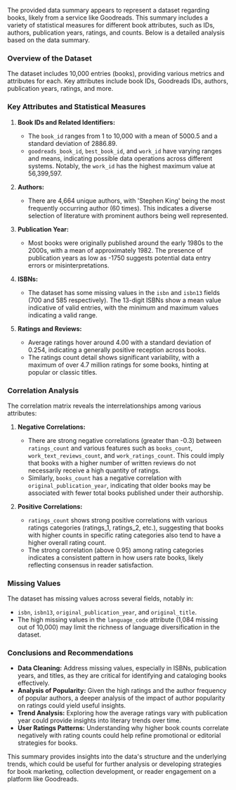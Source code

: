 The provided data summary appears to represent a dataset regarding books, likely from a service like Goodreads. This summary includes a variety of statistical measures for different book attributes, such as IDs, authors, publication years, ratings, and counts. Below is a detailed analysis based on the data summary.

### Overview of the Dataset
The dataset includes 10,000 entries (books), providing various metrics and attributes for each. Key attributes include book IDs, Goodreads IDs, authors, publication years, ratings, and more.

### Key Attributes and Statistical Measures
1. **Book IDs and Related Identifiers:**
   - The `book_id` ranges from 1 to 10,000 with a mean of 5000.5 and a standard deviation of 2886.89.
   - `goodreads_book_id`, `best_book_id`, and `work_id` have varying ranges and means, indicating possible data operations across different systems. Notably, the `work_id` has the highest maximum value at 56,399,597.

2. **Authors:**
   - There are 4,664 unique authors, with 'Stephen King' being the most frequently occurring author (60 times). This indicates a diverse selection of literature with prominent authors being well represented.

3. **Publication Year:**
   - Most books were originally published around the early 1980s to the 2000s, with a mean of approximately 1982. The presence of publication years as low as -1750 suggests potential data entry errors or misinterpretations.

4. **ISBNs:**
   - The dataset has some missing values in the `isbn` and `isbn13` fields (700 and 585 respectively). The 13-digit ISBNs show a mean value indicative of valid entries, with the minimum and maximum values indicating a valid range.

5. **Ratings and Reviews:**
   - Average ratings hover around 4.00 with a standard deviation of 0.254, indicating a generally positive reception across books. 
   - The ratings count detail shows significant variability, with a maximum of over 4.7 million ratings for some books, hinting at popular or classic titles.

### Correlation Analysis
The correlation matrix reveals the interrelationships among various attributes:

1. **Negative Correlations:**
   - There are strong negative correlations (greater than -0.3) between `ratings_count` and various features such as `books_count`, `work_text_reviews_count`, and `work_ratings_count`. This could imply that books with a higher number of written reviews do not necessarily receive a high quantity of ratings.
   - Similarly, `books_count` has a negative correlation with `original_publication_year`, indicating that older books may be associated with fewer total books published under their authorship.

2. **Positive Correlations:**
   - `ratings_count` shows strong positive correlations with various ratings categories (ratings_1, ratings_2, etc.), suggesting that books with higher counts in specific rating categories also tend to have a higher overall rating count. 
   - The strong correlation (above 0.95) among rating categories indicates a consistent pattern in how users rate books, likely reflecting consensus in reader satisfaction.

### Missing Values
The dataset has missing values across several fields, notably in:
- `isbn`, `isbn13`, `original_publication_year`, and `original_title`. 
- The high missing values in the `language_code` attribute (1,084 missing out of 10,000) may limit the richness of language diversification in the dataset.

### Conclusions and Recommendations
- **Data Cleaning:** Address missing values, especially in ISBNs, publication years, and titles, as they are critical for identifying and cataloging books effectively.
- **Analysis of Popularity:** Given the high ratings and the author frequency of popular authors, a deeper analysis of the impact of author popularity on ratings could yield useful insights.
- **Trend Analysis:** Exploring how the average ratings vary with publication year could provide insights into literary trends over time.
- **User Ratings Patterns:** Understanding why higher book counts correlate negatively with rating counts could help refine promotional or editorial strategies for books.

This summary provides insights into the data's structure and the underlying trends, which could be useful for further analysis or developing strategies for book marketing, collection development, or reader engagement on a platform like Goodreads.